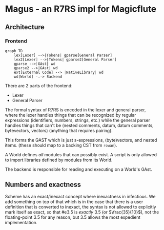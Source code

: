 # Magus - an R7RS impl for Magicflute

## Architecture

### Frontend

```mermaid
graph TD
    lex[Lexer] -->|Tokens| gparse[General Parser]
    lex2[Lexer] -->|Tokens| gparse2[General Parser]
    gparse -->|GAst| wd
    gparse2 -->|GAst| wd
    ext[External Code] --> |NativeLibrary| wd
    wd[World] -.-> Backend
```

There are 2 parts of the frontend:
- Lexer
- General Parser

The formal syntax of R7RS is encoded in the lexer and general parser, where the lexer handles things that can be
recognized by regular expressions (identifiers, numbers, strings, etc.) while the general parser handles things
that can't be (nested comments, datum, datum comments, bytevectors, vectors) (anything that requires pairing).

This forms the GAST which is just s-expressions, (byte)vectors, and nested items. (these should map to a backing CST from `rowan`).

A World defines *all* modules that can possibly exist. A script is only allowed to import libraries defined by modules from its World.

The backend is responsible for reading and executing on a World's GAst.

## Numbers and exactness

Scheme has an exact/inexact concept where inexactness in infectious.
We add something on top of that which is in the case that there is a user definition that
is converted to inexact, the syntax is not allowed to explicitly mark itself as exact, so that
#e3.5 is *exactly* 3.5 (or $\frac{35}{10}$), not the floating-point 3.5 for any reason, but 3.5 allows
the most expedient implementation.
